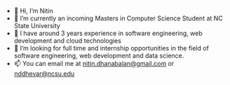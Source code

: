 - 👋 Hi, I’m Nitin
- 👀 I’m currently an incoming Masters in Computer Science Student at NC State University
- 🌱 I have around 3 years experience in software engineering, web development and cloud technologies
- 💞️ I’m looking for full time and internship opportunities in the field of software engineering, web development and data science.
- 📫 You can email me at nitin.dhanabalan@gmail.com or nddhevar@ncsu.edu

<!--
**nitin-dhevar/nitin-dhevar** is a ✨ _special_ ✨ repository because its `README.md` (this file) appears on your GitHub profile.

Here are some ideas to get you started:

- 🔭 I’m currently working on ...
- 🌱 I’m currently learning ...
- 👯 I’m looking to collaborate on ...
- 🤔 I’m looking for help with ...
- 💬 Ask me about ...
- 📫 How to reach me: ...
- 😄 Pronouns: ...
- ⚡ Fun fact: ...
-->
